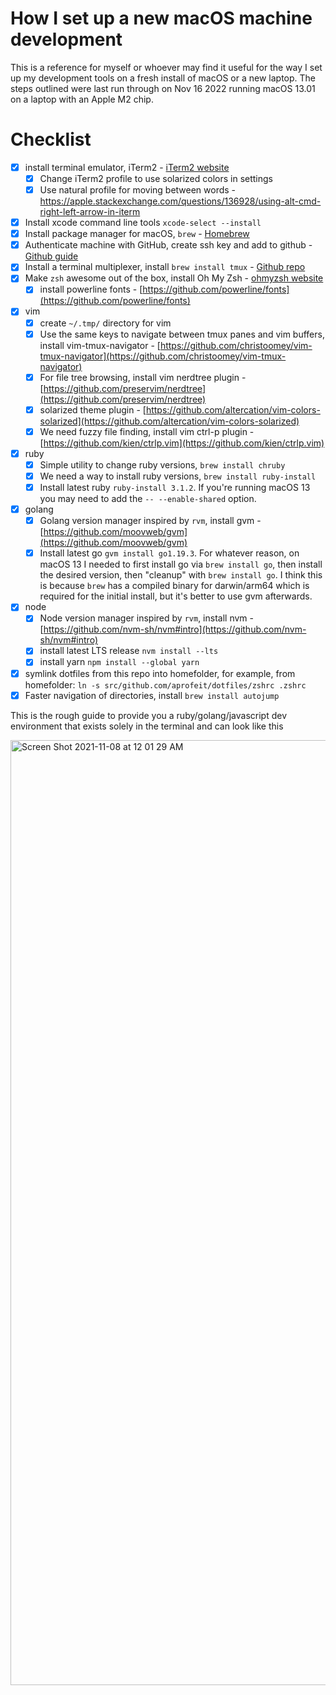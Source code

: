  # How I set up a new macOS machine development
 
This is a reference for myself or whoever may find it useful for the way I set up my development tools on a fresh install of macOS or a new laptop. The steps outlined were last run through on Nov 16 2022 running macOS 13.01 on a laptop with an Apple M2 chip.

# Checklist
- [x] install terminal emulator, iTerm2 - [iTerm2 website](https://iterm2.com)
  - [x] Change iTerm2 profile to use solarized colors in settings
  - [x] Use natural profile for moving between words - https://apple.stackexchange.com/questions/136928/using-alt-cmd-right-left-arrow-in-iterm
- [x] Install xcode command line tools `xcode-select --install`
- [x] Install package manager for macOS, `brew` - [Homebrew](https://brew.sh)
- [x] Authenticate machine with GitHub, create ssh key and add to github - [Github guide](https://docs.github.com/en/authentication/connecting-to-github-with-ssh/generating-a-new-ssh-key-and-adding-it-to-the-ssh-agent)
- [x] Install a terminal multiplexer, install `brew install tmux` - [Github repo](https://github.com/christoomey/vim-tmux-navigator)
- [x] Make `zsh` awesome out of the box, install Oh My Zsh  - [ohmyzsh website](https://ohmyz.sh)
  - [x] install powerline fonts - [https://github.com/powerline/fonts](https://github.com/powerline/fonts)
- [x] vim
  - [x] create `~/.tmp/` directory for vim
  - [x] Use the same keys to navigate between tmux panes and vim buffers, install vim-tmux-navigator - [https://github.com/christoomey/vim-tmux-navigator](https://github.com/christoomey/vim-tmux-navigator)
  - [x] For file tree browsing, install vim nerdtree plugin - [https://github.com/preservim/nerdtree](https://github.com/preservim/nerdtree)
  - [x] solarized theme plugin - [https://github.com/altercation/vim-colors-solarized](https://github.com/altercation/vim-colors-solarized)
  - [x] We need fuzzy file finding, install vim ctrl-p plugin - [https://github.com/kien/ctrlp.vim](https://github.com/kien/ctrlp.vim)
- [x] ruby
  - [x] Simple utility to change ruby versions, `brew install chruby`
  - [x] We need a way to install ruby versions, `brew install ruby-install`
  - [x] Install latest ruby `ruby-install 3.1.2`. If you're running macOS 13 you may need to add the `-- --enable-shared` option.
- [x] golang
  - [x] Golang version manager inspired by `rvm`, install gvm - [https://github.com/moovweb/gvm](https://github.com/moovweb/gvm)
  - [x] Install latest go `gvm install go1.19.3`. For whatever reason, on macOS 13 I needed to first install go via `brew install go`, then install the desired version, then "cleanup" with `brew install go`. I think this is because `brew` has a compiled binary for darwin/arm64 which is required for the initial install, but it's better to use gvm afterwards.
- [x] node
  - [x] Node version manager inspired by `rvm`, install nvm - [https://github.com/nvm-sh/nvm#intro](https://github.com/nvm-sh/nvm#intro)
  - [x] install latest LTS release `nvm install --lts`
  - [x] install yarn `npm install --global yarn`
- [x] symlink dotfiles from this repo into homefolder, for example, from homefolder: `ln -s src/github.com/aprofeit/dotfiles/zshrc .zshrc`
- [x] Faster navigation of directories, install `brew install autojump`

This is the rough guide to provide you a ruby/golang/javascript dev environment that exists solely in the terminal and can look like this

<img width="1512" alt="Screen Shot 2021-11-08 at 12 01 29 AM" src="https://user-images.githubusercontent.com/1313339/140686917-af52e78e-bc32-4548-a26a-973004aecb8b.png">
